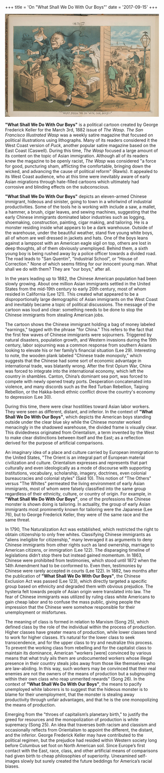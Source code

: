 +++
title = 'On "What Shall We Do With Our Boys"'
date = '2017-09-15'
+++

![what_shall_we_do_with_our_boys](what_shall_we_do_with_our_boys.jpg)

**"What Shall We Do With Our Boys"** is a political cartoon created by George Frederick Keller for the March 3rd, 1882 issue of _The Wasp_. _The San Francisco Illustrated Wasp_ was a weekly satire magazine that focused on political illustrations using lithographs. Many of its readers considered it the West Coast version of _Puck_, another popular satire magazine based on the East Coast (Caswell). During this time, _The Wasp_ focused a large amount of its content on the topic of Asian immigration. Although all of its readers knew the magazine to be openly racist, _The Wasp_ was considered "a force for good, puncturing sham, afflicting the comfortable, bringing down the wicked, and advancing the cause of political reform" (Rawls). It appealed to its West Coast audience, who at this time were inevitably aware of early Asian migrations through hate-filled cartoons which ultimately had corrosive and blinding effects on the subconscious.

**"What Shall We Do With Our Boys"** depicts an eleven-armed Chinese immigrant, hideous and sinister, going to town in a whirlwind of industrial productivities. Some of the tools he is working with include a saw, a mallet, a hammer, a brush, cigar leaves, and sewing machines, suggesting that the early Chinese immigrants dominated labor industries such as logging, shoemaking, construction, painting, cigar making, and tailoring. He is a monster residing inside what appears to be a dark warehouse. Outside of the warehouse, under the beautiful weather, stand five young white boys, all of whom are well dressed in jackets and hats. One of the boys leans against a lamppost with an American eagle sigil on top, others are lost in deep thoughts, all of them obviously unemployed. Behind them, a sixth young boy is being rushed away by a police officer towards a divided road. The road leads to "San Quentin", "Industrial School", or "House of Correction." None of which seems fitting for our innocent young man. What shall we do with them? They are "our boys," after all.

In the years leading up to 1882, the Chinese American population had been slowly growing. About one million Asian immigrants settled in the United States from the mid-19th century to early 20th century, most of whom resided in California (Lee 121). This created what appeared to be a disproportionally large demographic of Asian immigrants on the West Coast and inevitably became a topic of political discussions. The message of the cartoon was loud and clear: something needs to be done to stop the Chinese immigrants from stealing American jobs.

The cartoon shows the Chinese immigrant holding a bag of money labeled "earnings," tagged with the phrase "for China." This refers to the fact that the first few waves of Chinese immigrants were sojourners. Triggered by natural disasters, population growth, and Western invasions during the 19th century, labor sojourning was a common response from southern Asians looking to elevate his or her family’s financial situation (Lee 29). Interesting to note, the wooden plank labeled "Chinese trade monopoly," which suggests that the Chinese had some sort of economic advantage in international trade, was blatantly wrong. After the first Opium War, China was forced to integrate into the international economy, which left the country in shambles. Canton, China’s dominant sea port, was forced to compete with newly opened treaty ports. Desperation concatenated into violence, and many discords such as the Red Turban Rebellion, Taiping Rebellion, or the Hakka-bendi ethnic conflict drove the country's economy to depression (Lee 30).

During this time, there were clear hostilities toward Asian labor workers. They were seen as different, distant, and inferior. In the context of **"What Shall We Do With Our Boys"**, which depicts the American boys standing outside under the clear blue sky while the Chinese monster worked menacingly in the shadowed warehouse, the divided frame is visually clear. This dividedness originated from Orientalism, a term invented by the West to make clear distinctions between itself and the East; as a reflection derived for the purpose of artificial comparisons.

An imaginary idea of a place and culture carried by European immigration to the United States, "The Orient is an integral part of European material civilization and culture. Orientalism expresses and represents that part culturally and even ideologically as a mode of discourse with supporting institutions, vocabulary, scholarship, imagery, doctrines, even colonial bureaucracies and colonial styles" (Said 10). This notion of "The Others" versus "The Whites" permeated the living environment of early Asian immigrants, most of whom were falsely classified into the same group regardless of their ethnicity, culture, or country of origin. For example, in **"What Shall We Do With Our Boys"**, one of the professions the Chinese monster is shown doing is tailoring. In actuality, the group of early Asian immigrants most prominently known for tailoring were the Japanese (Lee 76), but to George Frederick Keller, they were of the same race and the same threat.

In 1790, The Naturalization Act was established, which restricted the right to obtain citizenship to only free whites. Classifying Chinese immigrants as "aliens ineligible for citizenship," many leveraged it as arguments to deny Chinese immigrants from other rights such as land ownership, marriage to American citizens, or immigration (Lee 122). The disparaging timeline of legislations didn’t stop there but instead gained momentum. In 1863, Chinese were prohibited from testimonies, which stood until 1872 when the 14th Amendment had to be conformed to. Even then, testimonies by Chinese were rarely accepted in courts (Lee 122). In 1882, two months after the publication of **"What Shall We Do With Our Boys"**, the Chinese Exclusion Act was passed (Lee 123), which directly targeted a specific group based on ethnicity and degraded them with obvious prejudice. The hysteria felt towards people of Asian origin were translated into law. The fear of Chinese immigrants was utilized by ruling class white Americans to gain cheap labor and to confuse the mass public, giving people the impression that the Chinese were somehow responsible for their unemployment or misfortunes.

The meaning of class is formed in relation to Marxism (Song 25), which defined class by the role of the individual within the process of production. Higher classes have greater means of production, while lower classes tend to work for higher classes. It’s natural for the lower class to seek transcendence, and for the upper class to try and neutralize this process. To prevent the working class from rebelling and for the capitalist class to maintain its dominance, American "workers [were] convinced by various means that what truly ails them are undocumented workers whose illegal presence in their country steals jobs away from those like themselves who are law-abiding. In this way, such workers may be convinced that their real enemies are not the owners of the means of production but a subgrouping within their own class who reap unmerited rewards" (Song 26). In the context of **"What Shall We Do With Our Boys"**, the means to pacify unemployed white laborers is to suggest that the hideous monster is to blame for their unemployment, that the monster is stealing away productivity through unfair advantages, and that he is the one monopolizing the means of production.

Emerging from the "throes of capitalism’s planetary birth," to justify the greed for resources and the monopolization of production is white supremacy (Song 25). An idea that traverses both racism and classism and occasionally reflects from Orientalism to appoint the different, the distant, and the inferior. George Frederick Keller may have contributed to the political regimen, but the prejudice had resided within Western society long before Columbus set foot on North American soil. Since Europe’s first contact with the East, race, class, and other artificial means of comparisons had given birth to cheap philosophies of superiority. Unexamined self-images slowly but surely created the future beddings for America’s racial biases.
